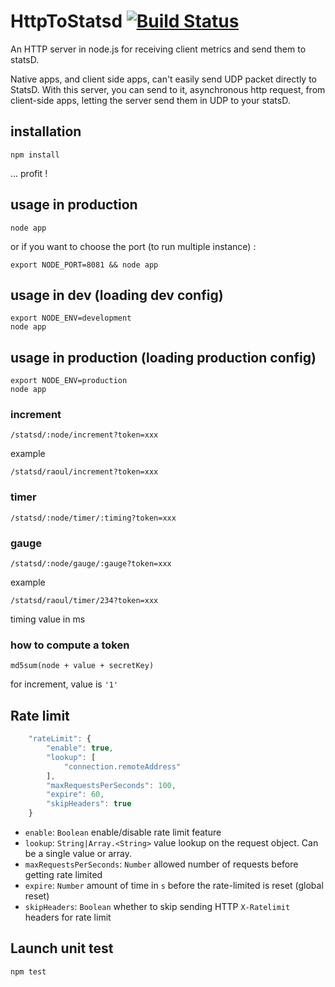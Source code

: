 # HttpToStatsd [![Build Status](https://travis-ci.org/M6Web/HttpToStatsd.png?branch=master)](https://travis-ci.org/M6Web/HttpToStatsd)

An HTTP server in node.js for receiving client metrics and send them to statsD.

Native apps, and client side apps, can't easily send UDP packet directly to StatsD.
With this server, you can send to it, asynchronous http request, from client-side apps, letting the server send them in UDP to your statsD.

## installation

```shell
npm install
```

... profit !

## usage in production

```
node app
```
or if you want to choose the port (to run multiple instance) :
```
export NODE_PORT=8081 && node app
```

## usage in dev (loading dev config)

```
export NODE_ENV=development
node app
```

## usage in production (loading production config)

```
export NODE_ENV=production
node app
```

### increment

```
/statsd/:node/increment?token=xxx
```

example

```
/statsd/raoul/increment?token=xxx
```

### timer

```
/statsd/:node/timer/:timing?token=xxx
```

### gauge

```
/statsd/:node/gauge/:gauge?token=xxx
```

example

```
/statsd/raoul/timer/234?token=xxx
```

timing value in ms

### how to compute a token

```
md5sum(node + value + secretKey)
```

for increment, value is ```'1'```


## Rate limit

``` js
    "rateLimit": {
        "enable": true,
        "lookup": [
            "connection.remoteAddress"
        ],
        "maxRequestsPerSeconds": 100,
        "expire": 60,
        "skipHeaders": true
    }
```

 - `enable`: `Boolean` enable/disable rate limit feature
 - `lookup`: `String|Array.<String>` value lookup on the request object. Can be a single value or array.
 - `maxRequestsPerSeconds`: `Number` allowed number of requests before getting rate limited
 - `expire`: `Number` amount of time in `s` before the rate-limited is reset (global reset)
 - `skipHeaders`: `Boolean` whether to skip sending HTTP `X-Ratelimit` headers for rate limit

## Launch unit test

```
npm test
```

